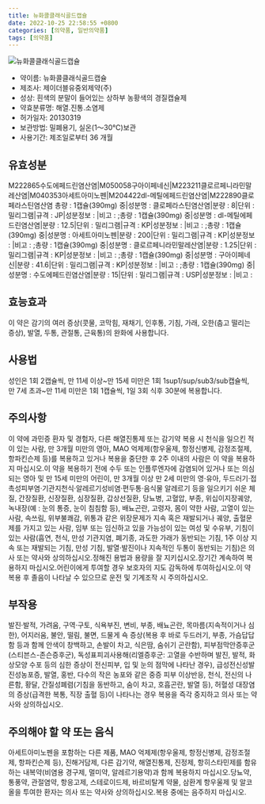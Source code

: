 ```yaml
---
title: 뉴화콜클래식골드캡슐
date: 2022-10-25 22:58:55 +0800
categories: [의약품, 일반의약품]
tags: [의약품]
---
```

![뉴화콜클래식골드캡슐](https://nedrug.mfds.go.kr/pbp/cmn/itemImageDownload/147426690960100008)

- 약이름: 뉴화콜클래식골드캡슐
- 제조사: 제이더블유중외제약(주)
- 성상: 흰색의 분말이 들어있는 상하부 농황색의 경질캡슐제
- 약효분류명: 해열.진통.소염제
- 허가일자: 20130319
- 보관방법: 밀폐용기, 실온(1～30℃)보관
- 사용기간: 제조일로부터 36 개월
## 유효성분
M222865수도에페드린염산염|M050058구아이페네신|M223211클로르페니라민말레산염|M040353아세트아미노펜|M204422dl-메틸에페드린염산염|M222890클로페라스틴염산염
총량 : 1캡슐(390mg) 중|성분명 : 클로페라스틴염산염|분량 : 8|단위 : 밀리그램|규격 : JP|성분정보 : |비고 : ;총량 : 1캡슐(390mg) 중|성분명 : dl-메틸에페드린염산염|분량 : 12.5|단위 : 밀리그램|규격 : KP|성분정보 : |비고 : ;총량 : 1캡슐(390mg) 중|성분명 : 아세트아미노펜|분량 : 200|단위 : 밀리그램|규격 : KP|성분정보 : |비고 : ;총량 : 1캡슐(390mg) 중|성분명 : 클로르페니라민말레산염|분량 : 1.25|단위 : 밀리그램|규격 : KP|성분정보 : |비고 : ;총량 : 1캡슐(390mg) 중|성분명 : 구아이페네신|분량 : 41.6|단위 : 밀리그램|규격 : KP|성분정보 : |비고 : ;총량 : 1캡슐(390mg) 중|성분명 : 수도에페드린염산염|분량 : 15|단위 : 밀리그램|규격 : USP|성분정보 : |비고 :
## 효능효과
이 약은 감기의 여러 증상(콧물, 코막힘, 재채기, 인후통, 기침, 가래, 오한(춥고 떨리는 증상), 발열, 두통, 관절통, 근육통)의 완화에 사용합니다.
## 사용법
성인은 1회 2캡슐씩, 만 11세 이상~만 15세 미만은 1회 1sup1/sup/sub3/sub캡슐씩, 만 7세 초과~만 11세 미만은 1회 1캡슐씩, 1일 3회 식후 30분에 복용합니다.
## 주의사항
이 약에 과민증 환자 및 경험자, 다른 해열진통제 또는 감기약 복용 시 천식을 일으킨 적이 있는 사람, 만 3개월 미만의 영아, MAO 억제제(항우울제, 항정신병제, 감정조절제, 항파킨슨제 등)를 복용하고 있거나 복용을 중단한 후 2주 이내의 사람은 이 약을 복용하지 마십시오.이 약을 복용하기 전에 수두 또는 인플루엔자에 감염되어 있거나 또는 의심되는 영아 및 만 15세 미만의 어린이, 만 3개월 이상 만 2세 미만의 영⋅유아, 두드러기·접촉성피부염·기관지천식·알레르기성비염·편두통·음식물 알레르기 등을 일으키기 쉬운 체질, 간장질환, 신장질환, 심장질환, 갑상선질환, 당뇨병, 고혈압, 부종, 위십이지장궤양, 녹내장(예 : 눈의 통증, 눈이 침침함 등), 배뇨곤란, 고령자, 몸이 약한 사람, 고열이 있는 사람, 속쓰림, 위부불쾌감, 위통과 같은 위장문제가 지속 혹은 재발되거나 궤양, 출혈문제를 가지고 있는 사람, 임부 또는 임신하고 있을 가능성이 있는 여성 및 수유부, 기침이 있는 사람(흡연, 천식, 만성 기관지염, 폐기종, 과도한 가래가 동반되는 기침, 1주 이상 지속 또는 재발되는 기침, 만성 기침, 발열·발진이나 지속적인 두통이 동반되는 기침)은 의사 또는 약사와 상의하십시오.정해진 용법과 용량을 잘 지키십시오.장기간 계속하여 복용하지 마십시오.어린이에게 투여할 경우 보호자의 지도 감독하에 투여하십시오.이 약 복용 후 졸음이 나타날 수 있으므로 운전 및 기계조작 시 주의하십시오.
## 부작용
발진·발적, 가려움, 구역·구토, 식욕부진, 변비, 부종, 배뇨곤란, 목마름(지속적이거나 심한), 어지러움, 불안, 떨림, 불면, 드물게 쇽 증상(복용 후 바로 두드러기, 부종, 가슴답답함 등과 함께 안색이 창백하고, 손발이 차고, 식은땀, 숨쉬기 곤란함), 피부점막안증후군(스티븐스-존슨증후군), 독성표피괴사용해(리엘증후군: 고열을 수반하며 발진, 발적, 화상모양 수포 등의 심한 증상이 전신피부, 입 및 눈의 점막에 나타난 경우), 급성전신성발진성농포증, 발열, 홍반, 다수의 작은 농포와 같은 중증 피부 이상반응, 천식, 전신의 나른함, 황달, 간질성폐렴(기침을 동반하고, 숨이 차고, 호흡곤란, 발열 등), 허혈성 대장염의 증상(급격한 복통, 직장 출혈 등)이 나타나는 경우 복용을 즉각 중지하고 의사 또는 약사와 상의하십시오.
## 주의해야 할 약 또는 음식
아세트아미노펜을 포함하는 다른 제품, MAO 억제제(항우울제, 항정신병제, 감정조절제, 항파킨슨제 등), 진해거담제, 다른 감기약, 해열진통제, 진정제, 항히스타민제를 함유하는 내복약(비염용 경구제, 멀미약, 알레르기용약)과 함께 복용하지 마십시오.당뇨약, 통풍약, 관절염약, 항응고제, 스테로이드제, 바르비탈계 약물, 삼환계 항우울제 및 알코올을 투여한 환자는 의사 또는 약사와 상의하십시오.복용 중에는 음주하지 마십시오.
